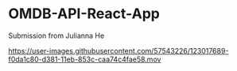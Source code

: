 # OMDB-API-React-App
Submission from Julianna He




https://user-images.githubusercontent.com/57543226/123017689-f0da1c80-d381-11eb-853c-caa74c4fae58.mov


